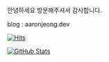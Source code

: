 안녕하세요 방문해주셔서 감사합니다.

blog : aaronjeong.dev

[![Hits](https://hits.seeyoufarm.com/api/count/incr/badge.svg?url=https%3A%2F%2Fgithub.com%2FOdysseyJ&count_bg=%234A86D5&title_bg=%23A4CD65&icon=&icon_color=%23F91010&title=hits&edge_flat=false)](https://hits.seeyoufarm.com)

[![GitHub Stats](https://github-readme-stats.vercel.app/api?username=Odysseyj&theme=vue-dark)](https://github.com/Odysseyj/Odysseyj)
